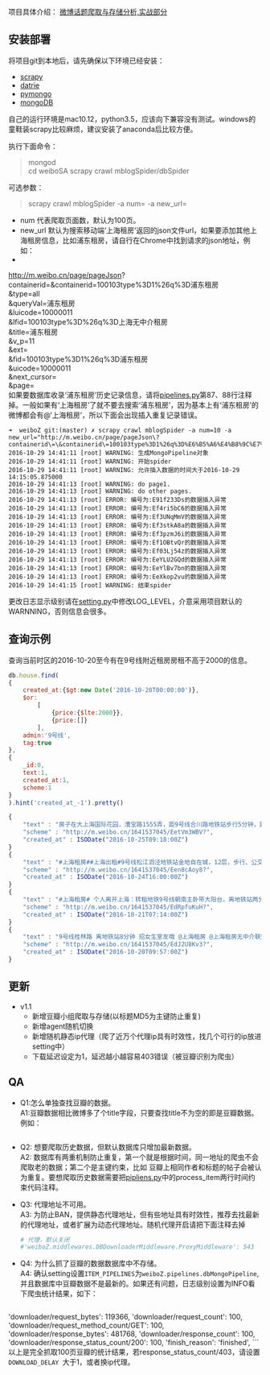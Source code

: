 项目具体介绍：
[微博话题爬取与存储分析,实战部分](https://luzhijun.github.io/2016/10/29/微博话题爬取与存储分析/#section-2)


## 安装部署
将项目git到本地后，请先确保以下环境已经安装：

*  [scrapy](https://scrapy.org)
*  [datrie](https://github.com/pytries/datrie)
*  [pymongo](https://github.com/mongodb/mongo-python-driver)
*  [mongoDB](https://www.mongodb.org)

自己的运行环境是mac10.12，python3.5，应该向下兼容没有测试。windows的童鞋装scrapy比较麻烦，建议安装了anaconda后比较方便。

执行下面命令：

>mongod  
>cd weiboSA
>scrapy crawl mblogSpider/dbSpider

可选参数：
 > scrapy crawl mblogSpider  -a num=     -a new_url= 
 
 - num 代表爬取页面数，默认为100页。
 - new_url 默认为搜索移动端‘上海租房’返回的json文件url，如果要添加其他上海租房信息，比如浦东租房，请自行在Chrome中找到请求的json地址，例如：
 - 
http://m.weibo.cn/page/pageJson?     
containerid=&containerid=100103type%3D1%26q%3D浦东租房  
&type=all   
&queryVal=浦东租房   
&luicode=10000011   
&lfid=100103type%3D%26q%3D上海无中介租房   
&title=浦东租房   
&v_p=11   
&ext=  
&fid=100103type%3D1%26q%3D浦东租房  
&uicode=10000011  
&next_cursor=  
&page=  
如果要数据库收录‘浦东租房’历史记录信息，请将[pipelines.py](https://github.com/luzhijun/weiboSA/blob/master/weiboZ/pipelines.py)第87、88行注释掉。一般如果有‘上海租房’了就不要去搜索‘浦东租房’，因为基本上有‘浦东租房’的微博都会有@‘上海租房’，所以下面会出现插入重复记录错误。

```
➜  weiboZ git:(master) ✗ scrapy crawl mblogSpider -a num=10 -a new_url="http://m.weibo.cn/page/pageJson\?containerid\=\&containerid\=100103type%3D1%26q%3D%E6%B5%A6%E4%B8%9C%E7%A7%9F%E6%88%BF\&type\=all\&queryVal\=%E6%B5%A6%E4%B8%9C%E7%A7%9F%E6%88%BF\&luicode\=10000011\&lfid\=100103type%3D%26q%3D%E4%B8%8A%E6%B5%B7%E6%97%A0%E4%B8%AD%E4%BB%8B%E7%A7%9F%E6%88%BF\&title\=%E6%B5%A6%E4%B8%9C%E7%A7%9F%E6%88%BF\&v_p\=11\&ext\=\&fid\=100103type%3D1%26q%3D%E6%B5%A6%E4%B8%9C%E7%A7%9F%E6%88%BF\&uicode\=10000011\&next_cursor\=\&page\="
2016-10-29 14:41:11 [root] WARNING: 生成MongoPipeline对象
2016-10-29 14:41:11 [root] WARNING: 开始spider
2016-10-29 14:41:11 [root] WARNING: 允许插入数据的时间大于2016-10-29 14:15:05.875000
2016-10-29 14:41:13 [root] WARNING: do page1.
2016-10-29 14:41:13 [root] WARNING: do other pages.
2016-10-29 14:41:13 [root] ERROR: 编号为:E91f233Ds的数据插入异常
2016-10-29 14:41:13 [root] ERROR: 编号为:Ef4ri5bC6的数据插入异常
2016-10-29 14:41:13 [root] ERROR: 编号为:Ef3UNqMmV的数据插入异常
2016-10-29 14:41:13 [root] ERROR: 编号为:Ef3stkA8a的数据插入异常
2016-10-29 14:41:13 [root] ERROR: 编号为:Ef3pzmJ6i的数据插入异常
2016-10-29 14:41:13 [root] ERROR: 编号为:Ef1OBtvQr的数据插入异常
2016-10-29 14:41:13 [root] ERROR: 编号为:Ef03Lj54z的数据插入异常
2016-10-29 14:41:13 [root] ERROR: 编号为:EeYLU2GQd的数据插入异常
2016-10-29 14:41:13 [root] ERROR: 编号为:EeYlBv7bn的数据插入异常
2016-10-29 14:41:13 [root] ERROR: 编号为:EeXkop2vu的数据插入异常
2016-10-29 14:41:15 [root] WARNING: 结束spider
```
 
 更改日志显示级别请在[setting.py](https://github.com/luzhijun/weiboSA/blob/master/weiboZ/settings.py)中修改LOG_LEVEL，介意采用项目默认的WARNNING，否则信息会很多。
 
## 查询示例

查询当前时区的2016-10-20至今有在9号线附近租房房租不高于2000的信息。

```javascript
db.house.find(
{
	created_at:{$gt:new Date('2016-10-20T00:00:00')},
	$or:
		[
			{price:{$lte:2000}},
			{price:[]}
		],
	admin:'9号线',
	tag:true
},
{	
	_id:0,
	text:1,
	created_at:1,
	scheme:1
}
).hint('created_at_-1').pretty()

{
	"text" : "房子在大上海国际花园，漕宝路1555弄，距9号线合川路地铁站步行5分钟，距徐家汇站只有4站，现在转租大床，有独立卫生间，公共厨房，房租2400，平摊下来1200，有一女室友，室友宜家上班，限女生，没有物业费，包网络，水电自理@上海租房无中介 @上海租房无中介 @上海租房 @上海租房无中介联盟",
	"scheme" : "http://m.weibo.cn/1641537045/EetVm3WBV?",
	"created_at" : ISODate("2016-10-25T09:18:00Z")
}
{
	"text" : "#上海租房##上海出租#9号线松江泗泾地铁站金地自在城，12层，步行、公交或小区班车直达地铁站。精装，品牌家具家电，主卧1800RMB/月；公寓门禁出入，房东直租，电话：13816835869，或QQ：36804408。@上海租房 @互助租房 @房天下上海租房 @上海租房无中介   @应届毕业生上海租房",
	"scheme" : "http://m.weibo.cn/1641537045/Een8cAoy8?",
	"created_at" : ISODate("2016-10-24T16:00:00Z")
}
{
	"text" : "#上海租房# 个人离开上海：转租地铁9号线朝南主卧带大阳台，离地铁站两分钟！设备齐全，交通方便，随时入住。具体信息看图片～@上海租房 @上海租房无中介联盟 @魔都租房 帮转谢谢！",
	"scheme" : "http://m.weibo.cn/1641537045/EdRpfuKuH?",
	"created_at" : ISODate("2016-10-21T07:14:00Z")
}
{
	"text" : "9号线桂林路 离地铁站8分钟 招女生室友哦 @上海租房 @上海租房无中介联盟 上海·南京西路",
	"scheme" : "http://m.weibo.cn/1641537045/EdJ2U8Kv3?",
	"created_at" : ISODate("2016-10-20T09:57:00Z")
}
```

## 更新
* v1.1
	* 新增豆瓣小组爬取与存储(以标题MD5为主键防止重复)
	* 新增agent随机切换
	* 新增随机静态ip代理（爬了近万个代理ip具有时效性，找几个可行的ip放进setting中）
	* 下载延迟设定为1，延迟越小越容易403错误（被豆瓣识别为爬虫）

## QA
* Q1:怎么单独查找豆瓣的数据。  
	A1:豆瓣数据相比微博多了个title字段，只要查找title不为空的即是豆瓣数据。例如：  
	```db.house.find({title:{$ne:null}}).count()
	```
* Q2: 想要爬取历史数据，但默认数据库只增加最新数据。   
	A2: 数据库有两重机制防止重复，第一个就是根据时间，同一地址的爬虫不会爬取老的数据；第二个是主键约束，比如		豆瓣上相同作者和标题的帖子会被认为重复。要想爬取历史数据需要把[pipliens.py](https://github.com/luzhijun/weiboSA/blob/master/weiboZ/pipelines.py)中的process_item两行时间约束代码注释。
*  Q3: 代理地址不可用。  
	A3: 为防止BAN，提供静态代理地址，但有些地址具有时效性，推荐去找最新的代理地址，或者扩展为动态代理地址。随机代理开启请把下面注释去掉
	
	```python
	# 代理，默认关闭
    #'weiboZ.middlewares.DBDownloaderMiddleware.ProxyMiddleware': 543
	```

* Q4: 为什么抓了豆瓣的数据数据库中不存储。  
	A4: 确认setting设置`ITEM_PIPELINES`为`weiboZ.pipelines.dbMongoPipeline`,并且数据库中豆瓣数据不是最新的。如果还有问题，日志级别设置为INFO看下爬虫统计结果，如下：
	
	```json
 'downloader/request_bytes': 119366,
 'downloader/request_count': 100,
 'downloader/request_method_count/GET': 100,
 'downloader/response_bytes': 481768,
 'downloader/response_count': 100,
 'downloader/response_status_count/200': 100,
 'finish_reason': 'finished',
	```
	以上是完全抓取100页豆瓣的统计结果，若response_status_count/403，请设置`DOWNLOAD_DELAY `大于1，或者换ip代理。
